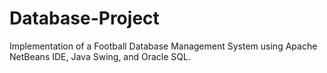 # Database-Project
Implementation of a Football Database Management System using Apache NetBeans IDE, Java Swing, and Oracle SQL.
